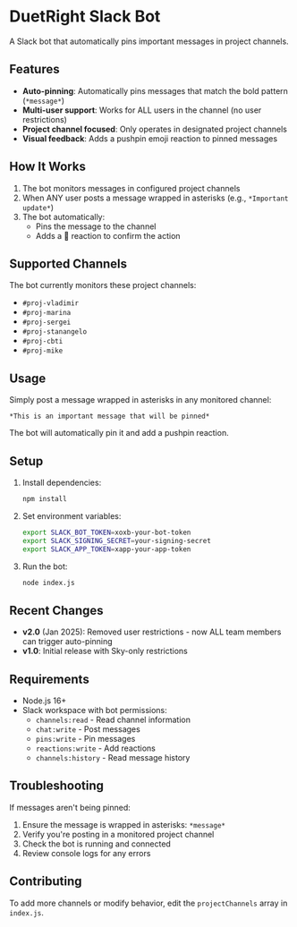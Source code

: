 # DuetRight Slack Bot

A Slack bot that automatically pins important messages in project channels.

## Features

- **Auto-pinning**: Automatically pins messages that match the bold pattern (`*message*`)
- **Multi-user support**: Works for ALL users in the channel (no user restrictions)
- **Project channel focused**: Only operates in designated project channels
- **Visual feedback**: Adds a pushpin emoji reaction to pinned messages

## How It Works

1. The bot monitors messages in configured project channels
2. When ANY user posts a message wrapped in asterisks (e.g., `*Important update*`)
3. The bot automatically:
   - Pins the message to the channel
   - Adds a 📌 reaction to confirm the action

## Supported Channels

The bot currently monitors these project channels:
- `#proj-vladimir`
- `#proj-marina`
- `#proj-sergei`
- `#proj-stanangelo`
- `#proj-cbti`
- `#proj-mike`

## Usage

Simply post a message wrapped in asterisks in any monitored channel:

```
*This is an important message that will be pinned*
```

The bot will automatically pin it and add a pushpin reaction.

## Setup

1. Install dependencies:
   ```bash
   npm install
   ```

2. Set environment variables:
   ```bash
   export SLACK_BOT_TOKEN=xoxb-your-bot-token
   export SLACK_SIGNING_SECRET=your-signing-secret
   export SLACK_APP_TOKEN=xapp-your-app-token
   ```

3. Run the bot:
   ```bash
   node index.js
   ```

## Recent Changes

- **v2.0** (Jan 2025): Removed user restrictions - now ALL team members can trigger auto-pinning
- **v1.0**: Initial release with Sky-only restrictions

## Requirements

- Node.js 16+
- Slack workspace with bot permissions:
  - `channels:read` - Read channel information
  - `chat:write` - Post messages
  - `pins:write` - Pin messages
  - `reactions:write` - Add reactions
  - `channels:history` - Read message history

## Troubleshooting

If messages aren't being pinned:
1. Ensure the message is wrapped in asterisks: `*message*`
2. Verify you're posting in a monitored project channel
3. Check the bot is running and connected
4. Review console logs for any errors

## Contributing

To add more channels or modify behavior, edit the `projectChannels` array in `index.js`.